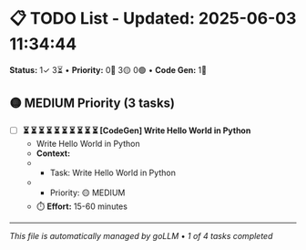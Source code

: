 # 📋 TODO List - Updated: 2025-06-03 11:34:44
**Status:** 1✓ 3⏳ • **Priority:** 0🔴 3🟡 0🟢 • **Code Gen:** 1🔄

## 🟡 MEDIUM Priority (3 tasks)

- [ ] **⏳ ⏳ ⏳ ⏳ ⏳ ⏳ ⏳ ⏳ ⏳ ⏳ [CodeGen] Write Hello World in Python**
  - Write Hello World in Python
  - **Context:**
  - - Task: Write Hello World in Python
  - - Priority: 🟡 MEDIUM
  - ⏱️ **Effort:** 15-60 minutes

---
*This file is automatically managed by goLLM* • *1 of 4 tasks completed*